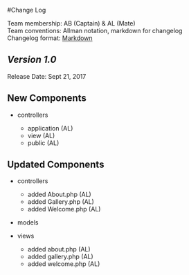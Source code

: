 #Change Log

Team membership:  AB (Captain) & AL (Mate)  
Team conventions: Allman notation, markdown for changelog  
Changelog format: [Markdown](https://github.com/adam-p/markdown-here/wiki/Markdown-Cheatsheet) 

## *Version 1.0*

Release Date: Sept 21, 2017

## New Components

-   controllers

    -   application (AL)
    -   view (AL)
    -   public (AL)

## Updated Components

-   controllers

    -   added About.php (AL)
    -   added Gallery.php (AL)
    -   added Welcome.php (AL)

-   models


-   views

    -   added about.php (AL)
    -   added gallery.php (AL)
    -   added welcome.php (AL)


